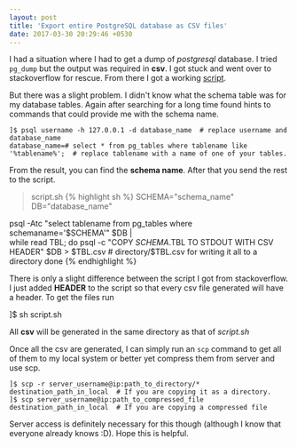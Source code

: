 ```yaml
---
layout: post
title: 'Export entire PostgreSQL database as CSV files'
date: 2017-03-30 20:29:46 +0530
---
```

I had a situation where I had to get a dump of _postgresql_ database. I tried `pg_dump` but the output was required in **csv**. I got stuck and went over to stackoverflow for rescue. From there I got a working [script](http://dba.stackexchange.com/a/137150). 

But there was a slight problem. I didn't know what the schema table was for my database tables. Again after searching for a long time found hints to commands that could provide me with the schema name. 

    ]$ psql username -h 127.0.0.1 -d database_name  # replace username and database_name
    database_name=# select * from pg_tables where tablename like '%tablename%';  # replace tablename with a name of one of your tables.

From the result, you can find the **schema name**. After that you send the rest to the script.

> script.sh
> {% highlight sh %}
  SCHEMA="schema_name"
  DB="database_name"
  
  psql -Atc "select tablename from pg_tables where schemaname='$SCHEMA'" $DB |\
    while read TBL; do
      psql -c "COPY $SCHEMA.$TBL TO STDOUT WITH CSV HEADER" $DB > $TBL.csv  # directory/$TBL.csv for writing it all to a directory
    done
  {% endhighlight %}

There is only a slight difference between the script I got from stackoverflow. I just added **HEADER** to the script so that every csv file generated will have a header. To get the files run

  ]$ sh script.sh

All **csv** will be generated in the same directory as that of _script.sh_

Once all the csv are generated, I can simply run an `scp` command to get all of them to my local system or better yet compress them from server and use scp.

    ]$ scp -r server_username@ip:path_to_directory/* destination_path_in_local  # If you are copying it as a directory.
    ]$ scp server_username@ip:path_to_compressed_file destination_path_in_local  # If you are copying a compressed file

Server access is definitely necessary for this though (although I know that everyone already knows :D). Hope this is helpful.
